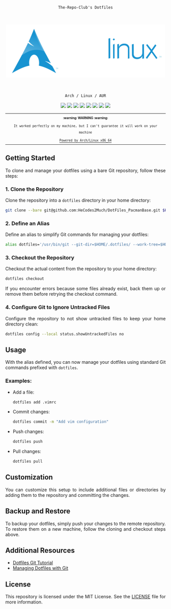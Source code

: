 <div align="justify">
<div align="center">

```ocaml
The-Repo-Club's Dotfiles
```

<br>

<p align="center">
  <img src="https://raw.githubusercontent.com/JotaRandom/archlinux-artwork/master/logos/archlinux-grad1-light.svg" width="500px" alt="Arch logo"/>
</p>

<br>

```ocaml
Arch / Linux / AUR
```

</div>

<p align="center">
  <img src="https://img.shields.io/badge/Maintained-Yes-green?color=red&style=flat-square">
  <img src="https://img.shields.io/github/last-commit/The-Repo-Club/DotFiles?color=red&style=flat-square">
  <img src="https://img.shields.io/github/repo-size/The-Repo-Club/DotFiles?color=red&style=flat-square">
  <img src="https://img.shields.io/github/license/The-Repo-Club/DotFiles?color=red&style=flat-square">
  <img src="https://img.shields.io/github/issues/The-Repo-Club/DotFiles?color=red&style=flat-square">
  <img src="https://img.shields.io/github/stars/The-Repo-Club/DotFiles?color=red&style=flat-square">
  <img src="https://img.shields.io/github/forks/The-Repo-Club/DotFiles?color=red&style=flat-square">
  <img src="https://img.shields.io/github/commit-activity/m/The-Repo-Club/DotFiles?color=red&style=flat-square">
</p>

<table align="center">
  <tr>
    <th align="center">
      <sup><sub>:warning: WARNING :warning:</sub></sup>
    </th>
  </tr>
  <tr>
    <td align="center">
        <sup><sub><samp>It worked perfectly on my machine, but I can't guarantee it will work on your machine</samp></sub></sup>
    </td>
  </tr>
  <tr>
    <td align="center">
      <a href="https://archlinux.org/">
        <sup><sub><samp>Powered by Arch/Linux x86_64</samp></sub></sup>
      </a>
    </td>
  </tr>
</table>


## Getting Started

To clone and manage your dotfiles using a bare Git repository, follow these steps:

### 1. Clone the Repository

Clone the repository into a `dotfiles` directory in your home directory:

```sh
git clone --bare git@github.com:HeCodes2Much/DotFiles_PacmanBase.git $HOME/.dotfiles
```

### 2. Define an Alias

Define an alias to simplify Git commands for managing your dotfiles:

```sh
alias dotfiles='/usr/bin/git --git-dir=$HOME/.dotfiles/ --work-tree=$HOME'
```

### 3. Checkout the Repository

Checkout the actual content from the repository to your home directory:

```sh
dotfiles checkout
```

If you encounter errors because some files already exist, back them up or remove them before retrying the checkout command.

### 4. Configure Git to Ignore Untracked Files

Configure the repository to not show untracked files to keep your home directory clean:

```sh
dotfiles config --local status.showUntrackedFiles no
```

## Usage

With the alias defined, you can now manage your dotfiles using standard Git commands prefixed with `dotfiles`.

### Examples:

- Add a file:

  ```sh
  dotfiles add .vimrc
  ```

- Commit changes:

  ```sh
  dotfiles commit -m "Add vim configuration"
  ```

- Push changes:

  ```sh
  dotfiles push
  ```

- Pull changes:

  ```sh
  dotfiles pull
  ```

## Customization

You can customize this setup to include additional files or directories by adding them to the repository and committing the changes.

## Backup and Restore

To backup your dotfiles, simply push your changes to the remote repository. To restore them on a new machine, follow the cloning and checkout steps above.

## Additional Resources

- [Dotfiles Git Tutorial](https://www.atlassian.com/git/tutorials/dotfiles)
- [Managing Dotfiles with Git](https://www.anishathalye.com/2014/08/03/managing-your-dotfiles/)

## License

This repository is licensed under the MIT License. See the [LICENSE](LICENSE) file for more information.
